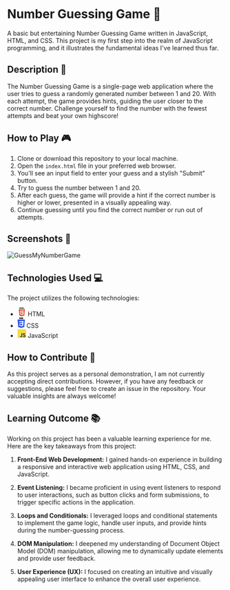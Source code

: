 # Number Guessing Game 🎲

A basic but entertaining Number Guessing Game written in JavaScript, HTML, and CSS. This project is my first step into the realm of JavaScript programming, and it illustrates the fundamental ideas I've learned thus far.

## Description 📝

The Number Guessing Game is a single-page web application where the user tries to guess a randomly generated number between 1 and 20. With each attempt, the game provides hints, guiding the user closer to the correct number. Challenge yourself to find the number with the fewest attempts and beat your own highscore!

## How to Play 🎮

1. Clone or download this repository to your local machine.
2. Open the `index.html` file in your preferred web browser.
3. You'll see an input field to enter your guess and a stylish "Submit" button.
4. Try to guess the number between 1 and 20.
5. After each guess, the game will provide a hint if the correct number is higher or lower, presented in a visually appealing way.
6. Continue guessing until you find the correct number or run out of attempts.

## Screenshots 📸

![GuessMyNumberGame](https://github.com/TahaZahid24/NumberGuessGameJavaScript/assets/139172162/8b324fd0-8929-43de-94da-31584e46c8f5) 

## Technologies Used 💻

The project utilizes the following technologies:

- <img src="html-logo.png" alt="HTML Logo" style="width: 20px; height: auto;" >
  HTML
- <img src="css-logo.png" alt="CSS Logo" style="width: 17px; height: auto;">
  CSS
- <img src="js-logo.png" alt="JavaScript Logo" style="width: 20px; height: auto;">
  JavaScript

## How to Contribute 🤝

As this project serves as a personal demonstration, I am not currently accepting direct contributions. However, if you have any feedback or suggestions, please feel free to create an issue in the repository. Your valuable insights are always welcome!


## Learning Outcome 📚

Working on this project has been a valuable learning experience for me. Here are the key takeaways from this project:

1. **Front-End Web Development:** I gained hands-on experience in building a responsive and interactive web application using HTML, CSS, and JavaScript.

2. **Event Listening:** I became proficient in using event listeners to respond to user interactions, such as button clicks and form submissions, to trigger specific actions in the application.

3. **Loops and Conditionals:** I leveraged loops and conditional statements to implement the game logic, handle user inputs, and provide hints during the number-guessing process.

4. **DOM Manipulation:** I deepened my understanding of Document Object Model (DOM) manipulation, allowing me to dynamically update elements and provide user feedback.

5. **User Experience (UX):** I focused on creating an intuitive and visually appealing user interface to enhance the overall user experience.


